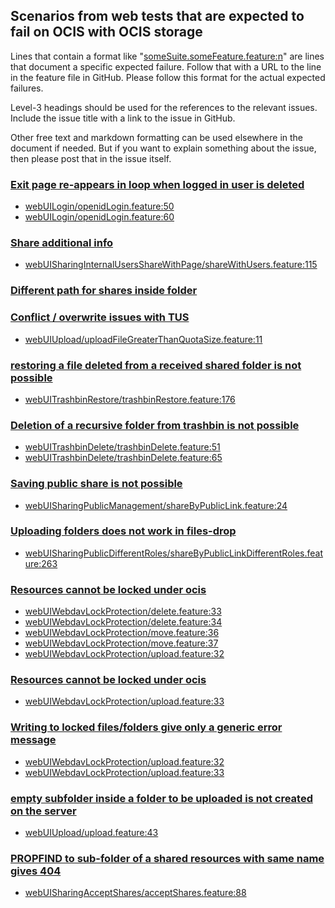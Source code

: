 ## Scenarios from web tests that are expected to fail on OCIS with OCIS storage

Lines that contain a format like "[someSuite.someFeature.feature:n](https://github.com/owncloud/web/path/to/feature)"
are lines that document a specific expected failure. Follow that with a URL to the line in the feature file in GitHub.
Please follow this format for the actual expected failures.

Level-3 headings should be used for the references to the relevant issues. Include the issue title with a link to the issue in GitHub.

Other free text and markdown formatting can be used elsewhere in the document if needed. But if you want to explain something about the issue, then please post that in the issue itself.


### [Exit page re-appears in loop when logged in user is deleted](https://github.com/owncloud/web/issues/4677)
-   [webUILogin/openidLogin.feature:50](https://github.com/owncloud/web/blob/master/tests/acceptance/features/webUILogin/openidLogin.feature#L50)
-   [webUILogin/openidLogin.feature:60](https://github.com/owncloud/web/blob/master/tests/acceptance/features/webUILogin/openidLogin.feature#L60)

### [Share additional info](https://github.com/owncloud/ocis/issues/1253)
-   [webUISharingInternalUsersShareWithPage/shareWithUsers.feature:115](https://github.com/owncloud/web/blob/master/tests/acceptance/features/webUISharingInternalUsersShareWithPage/shareWithUsers.feature#L115)

### [Different path for shares inside folder](https://github.com/owncloud/ocis/issues/1231)

### [Conflict / overwrite issues with TUS](https://github.com/owncloud/ocis/issues/1294)
-   [webUIUpload/uploadFileGreaterThanQuotaSize.feature:11](https://github.com/owncloud/web/blob/master/tests/acceptance/features/webUIUpload/uploadFileGreaterThanQuotaSize.feature#L11)

### [restoring a file deleted from a received shared folder is not possible](https://github.com/owncloud/ocis/issues/1124)
-   [webUITrashbinRestore/trashbinRestore.feature:176](https://github.com/owncloud/web/blob/master/tests/acceptance/features/webUITrashbinRestore/trashbinRestore.feature#L176)

### [Deletion of a recursive folder from trashbin is not possible](https://github.com/owncloud/product/issues/188)
-   [webUITrashbinDelete/trashbinDelete.feature:51](https://github.com/owncloud/web/blob/master/tests/acceptance/features/webUITrashbinDelete/trashbinDelete.feature#L51)
-   [webUITrashbinDelete/trashbinDelete.feature:65](https://github.com/owncloud/web/blob/master/tests/acceptance/features/webUITrashbinDelete/trashbinDelete.feature#L65)

### [Saving public share is not possible](https://github.com/owncloud/web/issues/5321)
-   [webUISharingPublicManagement/shareByPublicLink.feature:24](https://github.com/owncloud/web/blob/master/tests/acceptance/features/webUISharingPublicManagement/shareByPublicLink.feature#L24)

### [Uploading folders does not work in files-drop](https://github.com/owncloud/web/issues/2443)
-   [webUISharingPublicDifferentRoles/shareByPublicLinkDifferentRoles.feature:263](https://github.com/owncloud/web/blob/master/tests/acceptance/features/webUISharingPublicDifferentRoles/shareByPublicLinkDifferentRoles.feature#L263)

### [Resources cannot be locked under ocis](https://github.com/owncloud/ocis/issues/1284)
-   [webUIWebdavLockProtection/delete.feature:33](https://github.com/owncloud/web/blob/master/tests/acceptance/features/webUIWebdavLockProtection/delete.feature#L33)
-   [webUIWebdavLockProtection/delete.feature:34](https://github.com/owncloud/web/blob/master/tests/acceptance/features/webUIWebdavLockProtection/delete.feature#L34)
-   [webUIWebdavLockProtection/move.feature:36](https://github.com/owncloud/web/blob/master/tests/acceptance/features/webUIWebdavLockProtection/move.feature#L36)
-   [webUIWebdavLockProtection/move.feature:37](https://github.com/owncloud/web/blob/master/tests/acceptance/features/webUIWebdavLockProtection/move.feature#L37)
-   [webUIWebdavLockProtection/upload.feature:32](https://github.com/owncloud/web/blob/master/tests/acceptance/features/webUIWebdavLockProtection/upload.feature#L32)

### [Resources cannot be locked under ocis](https://github.com/owncloud/ocis/issues/1284)
-   [webUIWebdavLockProtection/upload.feature:33](https://github.com/owncloud/web/blob/master/tests/acceptance/features/webUIWebdavLockProtection/upload.feature#L33)

### [Writing to locked files/folders give only a generic error message](https://github.com/owncloud/web/issues/5741)
-   [webUIWebdavLockProtection/upload.feature:32](https://github.com/owncloud/web/blob/master/tests/acceptance/features/webUIWebdavLockProtection/upload.feature#L32)
-   [webUIWebdavLockProtection/upload.feature:33](https://github.com/owncloud/web/blob/master/tests/acceptance/features/webUIWebdavLockProtection/upload.feature#L33)

### [empty subfolder inside a folder to be uploaded is not created on the server](https://github.com/owncloud/web/issues/6348)
-   [webUIUpload/upload.feature:43](https://github.com/owncloud/web/blob/master/tests/acceptance/features/webUIUpload/upload.feature#L43)

### [PROPFIND to sub-folder of a shared resources with same name gives 404](https://github.com/owncloud/ocis/issues/3859)
-   [webUISharingAcceptShares/acceptShares.feature:88](https://github.com/owncloud/web/blob/master/tests/acceptance/features/webUISharingAcceptShares/acceptShares.feature#L88)

